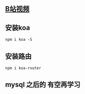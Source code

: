 ## [B站视频](https://www.bilibili.com/video/BV1gV411B7AU)
## 安装koa
```
npm i koa -S
```
## 安装路由
```
npm i koa-router
```
## mysql 之后的 有空再学习